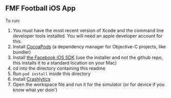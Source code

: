 FMF Football iOS App
-------------------

To run:

1. You must have the most recent version of Xcode and the command line developer tools installed.  You will need an apple developer account for this.
2. Install [CocoaPods](http://cocoapods.org/) (a dependency manager for Objective-C projects, like bundler)
3. Install [the Facebook iOS SDK](https://developers.facebook.com/docs/ios/getting-started/) (use the installer and not the github repo, this installs it to a standard location on your Mac)
3. cd into the directory containing this readme
4. Run `pod install` inside this directory
5. Install [Crashlytics](https://api.crashlytics.com/downloads/xcode)
6. Open the workspace file and run it for the simulator (or for device if you know what yer doin')

